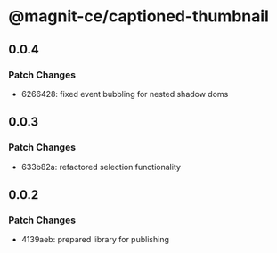 # @magnit-ce/captioned-thumbnail

## 0.0.4

### Patch Changes

- 6266428: fixed event bubbling for nested shadow doms

## 0.0.3

### Patch Changes

- 633b82a: refactored selection functionality

## 0.0.2

### Patch Changes

- 4139aeb: prepared library for publishing
